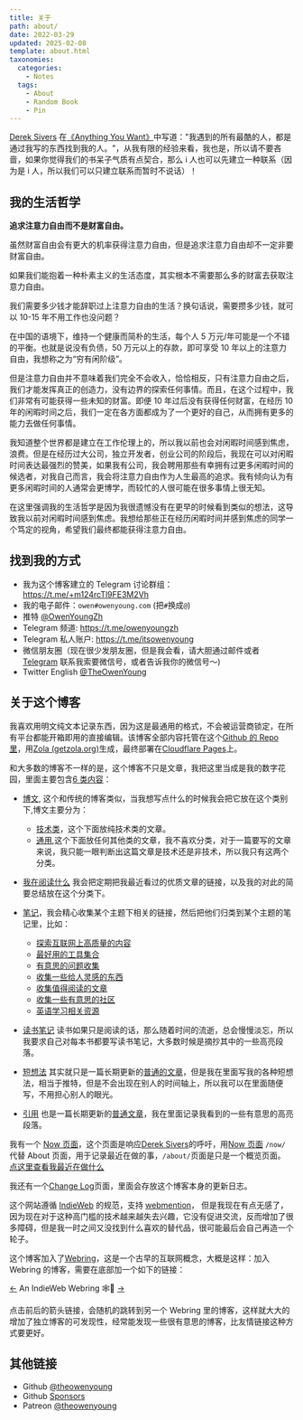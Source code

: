 ```yaml
---
title: 关于
path: about/
date: 2022-03-29
updated: 2025-02-08
template: about.html
taxonomies:
  categories:
    - Notes
  tags:
    - About
    - Random Book
    - Pin
---
```


[Derek Sivers](https://sive.rs/) 在[《Anything You Want》](https://sive.rs/a)中写道："我遇到的所有最酷的人，都是通过我写的东西找到我的人。"，从我有限的经验来看，我也是，所以请不要吝啬，如果你觉得我们的书呆子气质有点契合，那么 i 人也可以先建立一种联系（因为是 i 人，所以我们可以只建立联系而暂时不说话）！

## 我的生活哲学

**追求注意力自由而不是财富自由。**

虽然财富自由会有更大的机率获得注意力自由，但是追求注意力自由却不一定非要财富自由。

如果我们能抱着一种朴素主义的生活态度，其实根本不需要那么多的财富去获取注意力自由。

我们需要多少钱才能辞职过上注意力自由的生活？换句话说，需要攒多少钱，就可以 10-15 年不用工作也没问题？

在中国的语境下，维持一个健康而简朴的生活，每个人 5 万元/年可能是一个不错的平衡。也就是说没有负债，50 万元以上的存款，即可享受 10 年以上的注意力自由，我想称之为“穷有闲阶级”。

但是注意力自由并不意味着我们完全不会收入，恰恰相反，只有注意力自由之后，我们才能发挥真正的创造力，没有边界的探索任何事情。而且，在这个过程中，我们非常有可能获得一些未知的财富。即便 10 年过后没有获得任何财富，在经历 10 年的闲暇时间之后，我们一定在各方面都成为了一个更好的自己，从而拥有更多的能力去做任何事情。

我知道整个世界都是建立在工作伦理上的，所以我以前也会对闲暇时间感到焦虑，浪费。但是在经历过大公司，独立开发者，创业公司的阶段后，我现在可以对闲暇时间表达最强烈的赞美，如果我有公司，我会聘用那些有幸拥有过更多闲暇时间的候选者，对我自己而言，我会将注意力自由作为人生最高的追求。我有倾向认为有更多闲暇时间的人通常会更博学，而较忙的人很可能在很多事情上很无知。

在这里强调我的生活哲学是因为我很遗憾没有在更早的时候看到类似的想法，这导致我以前对闲暇时间感到焦虑。我想给那些正在经历闲暇时间并感到焦虑的同学一个笃定的视角，希望我们最终都能获得注意力自由。

## 找到我的方式

- 我为这个博客建立的 Telegram 讨论群组：<https://t.me/+m124rcTl9FE3M2Vh>
- 我的电子邮件：`owen#owenyoung.com` (把`#`换成`@`)
- 推特 [@OwenYoungZh](https://twitter.com/OwenYoungZh)
- Telegram 频道: <https://t.me/owenyoungzh>
- Telegram 私人账户: <https://t.me/itsowenyoung>
- 微信朋友圈（现在很少发朋友圈，但是我会看，请大胆通过邮件或者 [Telegram](https://t.me/itsowenyoung) 联系我索要微信号，或者告诉我你的微信号～)
- Twitter English [@TheOwenYoung](https://twitter.com/TheOwenYoung)

## 关于这个博客

我喜欢用明文纯文本记录东西，因为这是最通用的格式，不会被运营商锁定，在所有平台都能开箱即用的直接编辑。该博客全部内容托管在这个[Github 的 Repo 里](https://github.com/theowenyoung/blog)，用[Zola (getzola.org)](https://www.getzola.org/)生成，最终部署在[Cloudflare Pages](https://pages.cloudflare.com/)上。

和大多数的博客不一样的是，这个博客不只是文章，我把这里当成是我的数字花园，里面主要包含[6 类内容](/categories/)：

- [博文](/blog/), 这个和传统的博客类似，当我想写点什么的时候我会把它放在这个类别下,博文主要分为：

  - [技术类](/categories/dev/)，这个下面放纯技术类的文章。
  - [通用](/categories/random/),这个下面放任何其他类的文章，我不喜欢分类，对于一篇要写的文章来说，我只能一眼判断出这篇文章是技术还是非技术，所以我只有这两个分类。

- [我在阅读什么](/categories/journal/) 我会把定期把我最近看过的优质文章的链接，以及我的对此的简要总结放在这个分类下。
- [笔记](/categories/notes/)，我会精心收集某个主题下相关的链接，然后把他们归类到某个主题的笔记里，比如：
  - [探索互联网上高质量的内容](@content/sources.md)
  - [最好用的工具集合](@content/tools.md)
  - [有意思的问题收集](@content/answers.md)
  - [收集一些给人灵感的东西](@content/inspires.md)
  - [收集值得阅读的文章](@content/articles.md)
  - [收集一些有意思的社区](@content/communities.md)
  - [英语学习相关资源](@content/english-learning.md)
- [读书笔记](/categories/books/) 读书如果只是阅读的话，那么随着时间的流逝，总会慢慢淡忘，所以我要求自己对每本书都要写读书笔记，大多数时候是摘抄其中的一些高亮段落。
- [短想法](/thoughts/) 其实就只是一篇长期更新的[普通的文章](https://github.com/theowenyoung/blog/edit/main/content/thoughts.md)，但是我在里面写我的各种短想法，相当于推特，但是不会出现在别人的时间轴上，所以我可以在里面随便写，不用担心别人的眼光。
- [引用](/quotes/) 也是一篇长期更新的[普通文章](https://github.com/theowenyoung/blog/edit/main/content/quotes.md)，我在里面记录我看到的一些有意思的高亮段落。

我有一个
[Now 页面](@content/pages/now.md)，这个页面是响应[Derek Sivers](https://sive.rs/)的呼吁，用[Now 页面](https://nownownow.com/about) `/now/` 代替
About 页面，用于记录最近在做的事，`/about/`页面是只是一个概览页面。
[点这里查看我最近在做什么](@content/pages/now.md)

我还有一个[Change Log](/en/changelog/)页面，里面会存放这个博客本身的更新日志。

这个网站遵循 [IndieWeb](@content/blog/indieweb.en.md) 的规范，支持
[webmention](https://indieweb.org/Webmention)， 但是我现在有点无感了，因为现在对于这种高门槛的技术越来越失去兴趣，它没有促进交流，反而增加了很多障碍，但是我一时之间又没找到什么喜欢的替代品，很可能最后会自己再造一个轮子。

这个博客加入了[Webring](https://xn--sr8hvo.ws/)，这是一个古早的互联网概念，大概是这样：加入 Webring
的博客，需要在底部加一个如下的链接：

[←](https://xn--sr8hvo.ws/%F0%9F%93%AE%F0%9F%86%99%F0%9F%93%A9/previous) An
IndieWeb Webring 🕸💍
[→](https://xn--sr8hvo.ws/%F0%9F%93%AE%F0%9F%86%99%F0%9F%93%A9/next)

点击前后的箭头链接，会随机的跳转到另一个 Webring 里的博客，这样就大大的增加了独立博客的可发现性，经常能发现一些很有意思的博客，比友情链接这种方式要更好。

## 其他链接

- Github [@theowenyoung](https://github.com/theowenyoung)
- Github [Sponsors](https://github.com/sponsors/theowenyoung)
- Patreon [@theowenyoung](https://www.patreon.com/theowenyoung)
